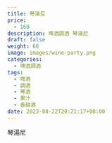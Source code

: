 ```yaml
---
title: 琴湯尼
price:
  - 160
description: 啤酒調酒 琴湯尼
draft: false
weight: 66
image: images/wine-party.png
categories:
  - 啤酒調酒
tags:
  - 啤酒
  - 調酒
  - 琴酒
  - 果汁
  - 香甜酒
date: 2023-08-22T20:21:17+08:00
---
```


 琴湯尼
